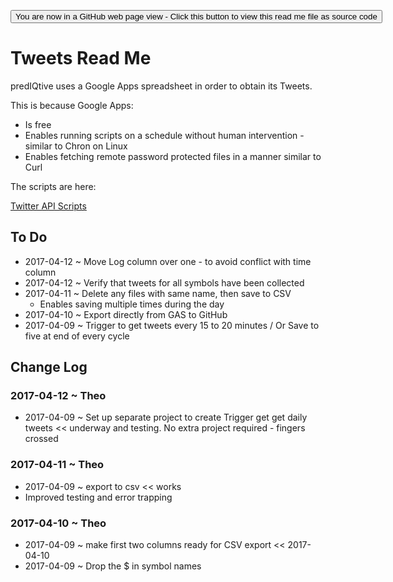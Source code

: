 <span style=display:none; >[You are now in a GitHub source code view - click this link to view Read Me file as a web page]( http://predIQtiv.github.io/ "View file as a web page." )
</span>
<div><input type=button onclick=window.location.href='https://github.com/prediqtiv/prediqtiv.github.io';
value='You are now in a GitHub web page view - Click this button to view this read me file as source code' ></div>


Tweets Read Me
===


predIQtive uses a Google Apps spreadsheet in order to obtain its Tweets.

This is because Google Apps:

* Is free
* Enables running scripts on a schedule without human intervention - similar to Chron on Linux
* Enables fetching remote password protected files in a manner similar to Curl

The scripts are here:

[Twitter API Scripts]( https://docs.google.com/spreadsheets/d/1ySMstriI4Fb93CXp8_dF1FKK9dJXvuzMmjyHzpRN5KY/edit#gid=0 )


## To Do

* 2017-04-12 ~ Move Log column over one - to avoid conflict with time column
* 2017-04-12 ~ Verify that tweets for all symbols have been collected
* 2017-04-11 ~ Delete any files with same name, then save to CSV
	* Enables saving multiple times during the day
* 2017-04-10 ~ Export directly from GAS to GitHub
* 2017-04-09 ~ Trigger to get tweets every 15 to 20 minutes  / Or Save to five at end of every cycle


## Change Log

### 2017-04-12 ~ Theo

* 2017-04-09 ~ Set up separate project to create Trigger get get daily tweets << underway and testing. No extra project required - fingers crossed


### 2017-04-11 ~ Theo

* 2017-04-09 ~ export to csv << works
* Improved testing and error trapping


### 2017-04-10 ~ Theo

* 2017-04-09 ~ make first two columns ready for CSV export << 2017-04-10
* 2017-04-09 ~ Drop the $ in symbol names

